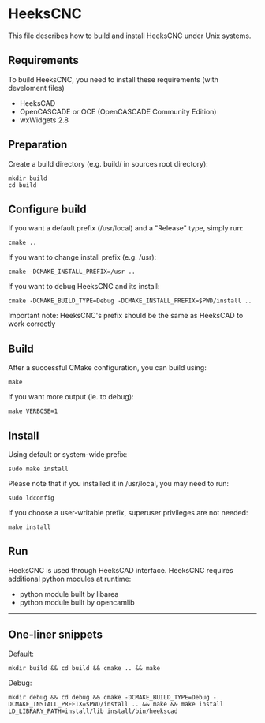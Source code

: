 # HeeksCNC

This file describes how to build and install HeeksCNC under Unix systems.

## Requirements

To build HeeksCNC, you need to install these requirements (with develoment files)
  * HeeksCAD
  * OpenCASCADE or OCE (OpenCASCADE Community Edition)
  * wxWidgets 2.8

## Preparation

Create a build directory (e.g. build/ in sources root directory):

    mkdir build
    cd build

## Configure build

If you want a default prefix (/usr/local) and a "Release" type, simply run:

    cmake ..

If you want to change install prefix (e.g. /usr):

    cmake -DCMAKE_INSTALL_PREFIX=/usr ..

If you want to debug HeeksCNC and its install:

    cmake -DCMAKE_BUILD_TYPE=Debug -DCMAKE_INSTALL_PREFIX=$PWD/install ..

Important note: HeeksCNC's prefix should be the same as HeeksCAD to work correctly

## Build

After a successful CMake configuration, you can build using:

    make

If you want more output (ie. to debug):

    make VERBOSE=1

## Install

Using default or system-wide prefix:

    sudo make install

Please note that if you installed it in /usr/local, you may need to run:

    sudo ldconfig

If you choose a user-writable prefix, superuser privileges are not needed:

    make install

## Run

HeeksCNC is used through HeeksCAD interface.
HeeksCNC requires additional python modules at runtime:
 - python module built by libarea
 - python module built by opencamlib

---

## One-liner snippets

Default:

    mkdir build && cd build && cmake .. && make

Debug:

    mkdir debug && cd debug && cmake -DCMAKE_BUILD_TYPE=Debug -DCMAKE_INSTALL_PREFIX=$PWD/install .. && make && make install
    LD_LIBRARY_PATH=install/lib install/bin/heekscad
